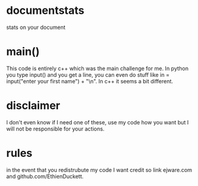 # documentstats
stats on your document
# main()
This code is entirely c++ which was the main challenge for me. In python you type input() and you get a line, you can even do stuff like in = input("enter your first name") + "\n". In c++ it seems a bit different.
# disclaimer
I don't even know if I need one of these, use my code how you want but I will not be responsible for your actions.
# rules
in the event that you redistrubute my code I want credit so link ejware.com and github.com/EthienDuckett.
